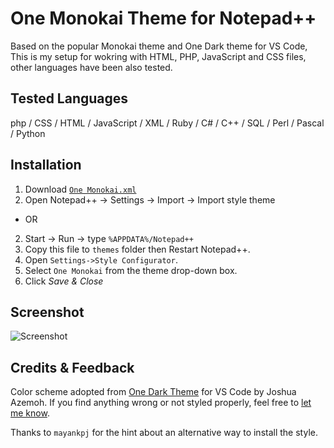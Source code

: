 One Monokai Theme for Notepad++
=============

Based on the popular Monokai theme and One Dark theme for VS Code, This is my setup for wokring with HTML, PHP, JavaScript and CSS files, other languages have been also tested.

Tested Languages
----------
php / CSS / HTML / JavaScript / XML / Ruby / C# / C++ / SQL / Perl / Pascal / Python

Installation
--------------------------

1. Download [`One Monokai.xml`](https://raw.githubusercontent.com/mnmlize/npp-one-monokai-theme/master/One%20Monokai.xml)
2. Open Notepad++ -> Settings -> Import -> Import style theme 
 - OR
2. Start -> Run -> type `%APPDATA%/Notepad++`
3. Copy this file to `themes` folder then Restart Notepad++.
4. Open `Settings->Style Configurator`.
5. Select `One Monokai` from the theme drop-down box.
6. Click *Save & Close*

Screenshot
----------
![Screenshot](https://raw.githubusercontent.com/mnmlize/npp-one-monokai-theme/master/screenshot.png "Screenshot")

Credits & Feedback
------
Color scheme adopted from [One Dark Theme](https://marketplace.visualstudio.com/items?itemName=azemoh.theme-onedark) for VS Code by Joshua Azemoh.
If you find anything wrong or not styled properly, feel free to [let me know](https://github.com/mnmlize/npp-one-monokai-theme/issues/new).

Thanks to `mayankpj` for the hint about an alternative way to install the style. 
   
